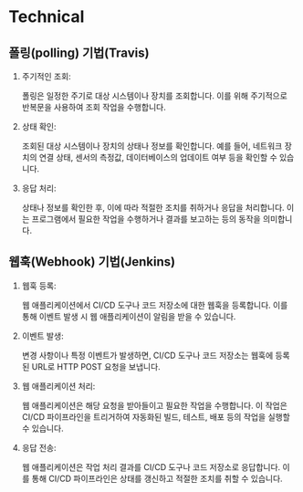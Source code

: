 # Technical

## 폴링(polling) 기법(Travis)

1.  주기적인 조회:&#x20;

    폴링은 일정한 주기로 대상 시스템이나 장치를 조회합니다. 이를 위해 주기적으로 반복문을 사용하여 조회 작업을 수행합니다.
2.  상태 확인:

    조회된 대상 시스템이나 장치의 상태나 정보를 확인합니다. 예를 들어, 네트워크 장치의 연결 상태, 센서의 측정값, 데이터베이스의 업데이트 여부 등을 확인할 수 있습니다.
3.  응답 처리:&#x20;

    상태나 정보를 확인한 후, 이에 따라 적절한 조치를 취하거나 응답을 처리합니다. 이는 프로그램에서 필요한 작업을 수행하거나 결과를 보고하는 등의 동작을 의미합니다.

## 웹훅(Webhook) 기법(Jenkins)

1.  웹훅 등록:

    웹 애플리케이션에서 CI/CD 도구나 코드 저장소에 대한 웹훅을 등록합니다. 이를 통해 이벤트 발생 시 웹 애플리케이션이 알림을 받을 수 있습니다.
2.  이벤트 발생:&#x20;

    변경 사항이나 특정 이벤트가 발생하면, CI/CD 도구나 코드 저장소는 웹훅에 등록된 URL로 HTTP POST 요청을 보냅니다.
3.  웹 애플리케이션 처리:&#x20;

    웹 애플리케이션은 해당 요청을 받아들이고 필요한 작업을 수행합니다. 이 작업은 CI/CD 파이프라인을 트리거하여 자동화된 빌드, 테스트, 배포 등의 작업을 실행할 수 있습니다.
4.  응답 전송:&#x20;

    웹 애플리케이션은 작업 처리 결과를 CI/CD 도구나 코드 저장소로 응답합니다. 이를 통해 CI/CD 파이프라인은 상태를 갱신하고 적절한 조치를 취할 수 있습니다.

